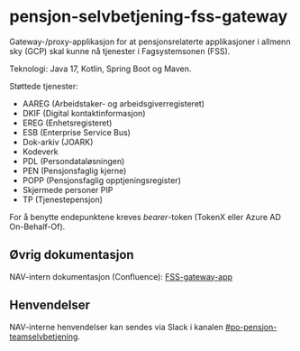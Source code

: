 # pensjon-selvbetjening-fss-gateway

Gateway-/proxy-applikasjon for at pensjonsrelaterte applikasjoner i allmenn sky (GCP) skal kunne nå tjenester i Fagsystemsonen (FSS).

Teknologi: Java 17, Kotlin, Spring Boot og Maven.

Støttede tjenester:

- AAREG (Arbeidstaker- og arbeidsgiverregisteret)
- DKIF (Digital kontaktinformasjon)
- EREG (Enhetsregisteret)
- ESB (Enterprise Service Bus)
- Dok-arkiv (JOARK)
- Kodeverk
- PDL (Persondataløsningen)
- PEN (Pensjonsfaglig kjerne)
- POPP (Pensjonsfaglig opptjeningsregister)
- Skjermede personer PIP
- TP (Tjenestepensjon)

For å benytte endepunktene kreves *bearer*-token (TokenX eller Azure AD On-Behalf-Of).

## Øvrig dokumentasjon

NAV-intern dokumentasjon (Confluence): [FSS-gateway-app](https://confluence.adeo.no/display/PEN/FSS-gateway-app)

## Henvendelser

NAV-interne henvendelser kan sendes via Slack i kanalen [#po-pensjon-teamselvbetjening](https://nav-it.slack.com/archives/C014M7U1GBY).
